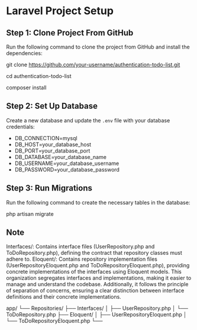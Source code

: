 # Laravel Project Setup

## Step 1: Clone Project From GitHub

Run the following command to clone the project from GitHub and install the dependencies:

git clone https://github.com/your-username/authentication-todo-list.git

cd authentication-todo-list

composer install


## Step 2: Set Up Database

Create a new database and update the `.env` file with your database credentials:

* DB_CONNECTION=mysql
* DB_HOST=your_database_host
* DB_PORT=your_database_port
* DB_DATABASE=your_database_name
* DB_USERNAME=your_database_username
* DB_PASSWORD=your_database_password


## Step 3: Run Migrations

Run the following command to create the necessary tables in the database:

php artisan migrate


## Note

Interfaces/: Contains interface files (UserRepository.php and ToDoRepository.php), defining the contract that repository classes must adhere to.
Eloquent/: Contains repository implementation files (UserRepositoryEloquent.php and ToDoRepositoryEloquent.php), providing concrete implementations of the interfaces using Eloquent models.
This organization segregates interfaces and implementations, making it easier to manage and understand the codebase. Additionally, it follows the principle of separation of concerns, ensuring a clear distinction between interface definitions and their concrete implementations.


app/
└── Repositories/
    ├── Interfaces/
    │   ├── UserRepository.php
    │   └── ToDoRepository.php
    ├── Eloquent/
    │   ├── UserRepositoryEloquent.php
    │   └── ToDoRepositoryEloquent.php
    └──


